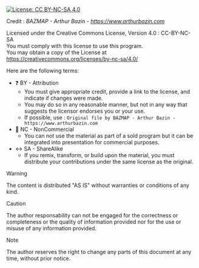 [![License: CC BY-NC-SA 4.0](https://img.shields.io/badge/License-CC_BY--NC--SA_4.0-blue.svg)](https://creativecommons.org/licenses/by-nc-sa/4.0/)  

Credit : *BAZMAP - Arthur Bazin - https://www.arthurbazin.com*

Licensed under the Creative Commons License, Version 4.0 : CC-BY-NC-SA  
You must comply with this license to use this program.  
You may obtain a copy of the License at https://creativecommons.org/licenses/by-nc-sa/4.0/

Here are the following terms:
- ❓ BY - Attribution  
  - You must give appropriate credit, provide a link to the license, and indicate if changes were made.
  - You may do so in any reasonable manner, but not in any way that suggests the licensor endorses you or your use.
  - If possible, use : `Original file by BAZMAP - Arthur Bazin - https://www.arthurbazin.com`
- 💸 NC - NonCommercial
  - You can not use the material as part of a sold program but it can be integrated into presentation for commercial purposes.
- ↔️ SA - ShareAlike
  - If you remix, transform, or build upon the material, you must distribute your contributions under the same license as the original.

> [!WARNING] 
> The content is distributed "AS IS" without warranties or conditions of any kind.

> [!CAUTION] 
> The author responsability can not be engaged for the correctness or completeness or the quality of information provided nor for the use or misuse of any information provided.

> [!NOTE] 
> The author reserves the right to change any parts of this document at any time, without prior notice.